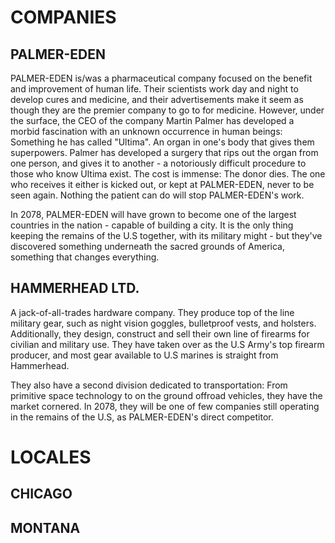 # COMPANIES

## PALMER-EDEN
PALMER-EDEN is/was a pharmaceutical company focused on the benefit and improvement of human life. Their scientists work day and night to develop cures and medicine, and their advertisements make it seem as though they are the premier company to go to for medicine. However, under the surface, the CEO of the company Martin Palmer has developed a morbid fascination with an unknown occurrence in human beings: Something he has called "Ultima". An organ in one's body that gives them superpowers. Palmer has developed a surgery that rips out the organ from one person, and gives it to another - a notoriously difficult procedure to those who know Ultima exist. The cost is immense: The donor dies. The one who receives it either is kicked out, or kept at PALMER-EDEN, never to be seen again. Nothing the patient can do will stop PALMER-EDEN's work.

In 2078, PALMER-EDEN will have grown to become one of the largest countries in the nation - capable of building a city. It is the only thing keeping the remains of the U.S together, with its military might - but they've discovered something underneath the sacred grounds of America, something that changes everything.

## HAMMERHEAD LTD.
A jack-of-all-trades hardware company. They produce top of the line military gear, such as night vision goggles, bulletproof vests, and holsters. Additionally, they design, construct and sell their own line of firearms for civilian and military use. They have taken over as the U.S Army's top firearm producer, and most gear available to U.S marines is straight from Hammerhead.

They also have a second division dedicated to transportation: From primitive space technology to on the ground offroad vehicles, they have the market cornered. In 2078, they will be one of few companies still operating in the remains of the U.S, as PALMER-EDEN's direct competitor. 

# LOCALES

## CHICAGO

## MONTANA

